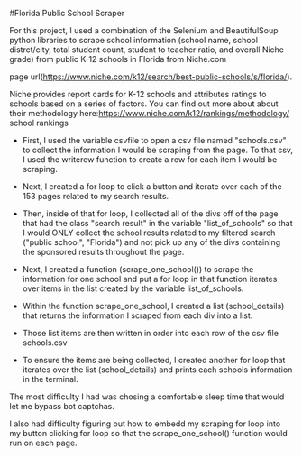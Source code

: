 #Florida Public School Scraper

For this project, I used a combination of the Selenium and BeautifulSoup python libraries to scrape school information (school name, school distrct/city, total student count, student to teacher ratio, and overall Niche grade) from public K-12 schools in Florida from Niche.com

page url(https://www.niche.com/k12/search/best-public-schools/s/florida/).

Niche provides report cards for K-12 schools and attributes ratings to schools based on a series of factors. You can find out more about about their methodology here:https://www.niche.com/k12/rankings/methodology/  school rankings

- First, I used the variable csvfile to open a csv file named "schools.csv" to collect the information I would be scraping from the page.
To that csv, I used the writerow function to create a row for each item I would be scraping.

- Next, I created a for loop to click a button and iterate over each of the 153 pages related to my search results.

- Then, inside of that for loop, I collected all of  the divs off of the page that had the class "search result" in the variable "list_of_schools" so that I would ONLY collect the school results related to my filtered search ("public school", "Florida") and not pick up any of the divs containing the sponsored results throughout the page.

- Next, I created a function (scrape_one_school()) to scrape the information for one school and put a for loop in that function iterates over items in the list created by the variable list_of_schools.

- Within the function scrape_one_school,  I created a list (school_details) that returns the information I scraped from each div into a list.

- Those list items are then written in order into each row of the csv file schools.csv

- To ensure the items are being collected, I created another for loop that iterates over the list (school_details) and prints each schools information in the terminal.

The most difficulty I had was chosing a comfortable sleep time that would let me bypass bot captchas.

I also had difficulty figuring out how to embedd my scraping for loop into my button clicking for loop so that the scrape_one_school() function would run on each page.
